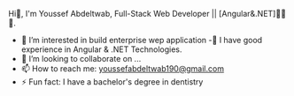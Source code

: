 Hi👋, I'm Youssef Abdeltwab, Full-Stack Web Developer || [Angular&.NET]👨‍💻🤍.
- 👀 I’m interested in build enterprise  wep application
-🌱 I have good experience in Angular & .NET Technologies.
- 💞️ I’m looking to collaborate on ...
- 📫 How to reach me: youssefabdeltwab190@gmail.com
- ⚡ Fun fact: I have  a bachelor's degree in dentistry

<!---
youssefAbdeltwab/youssefAbdeltwab is a ✨ special ✨ repository because its `README.md` (this file) appears on your GitHub profile.
You can click the Preview link to take a look at your changes.
--->
